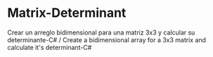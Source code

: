 # Matrix-Determinant
Crear un arreglo bidimensional para una matriz 3x3  y calcular su determinante-C# / Create a bidimensional array  for a 3x3 matrix and calculate it's determinant-C#
